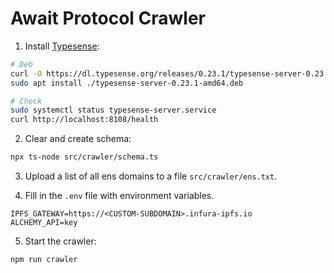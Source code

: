 # Await Protocol Crawler

1. Install [Typesense](https://typesense.org/docs/guide/install-typesense.html):

```sh
# Deb
curl -O https://dl.typesense.org/releases/0.23.1/typesense-server-0.23.1-amd64.deb
sudo apt install ./typesense-server-0.23.1-amd64.deb

# Check
sudo systemctl status typesense-server.service
curl http://localhost:8108/health
```

2. Clear and create schema:

```sh
npx ts-node src/crawler/schema.ts
```

3. Upload a list of all ens domains to a file `src/crawler/ens.txt`.

4. Fill in the `.env` file with environment variables.

```
IPFS_GATEWAY=https://<CUSTOM-SUBDOMAIN>.infura-ipfs.io
ALCHEMY_API=key
```

5. Start the crawler:

```sh
npm run crawler
```
